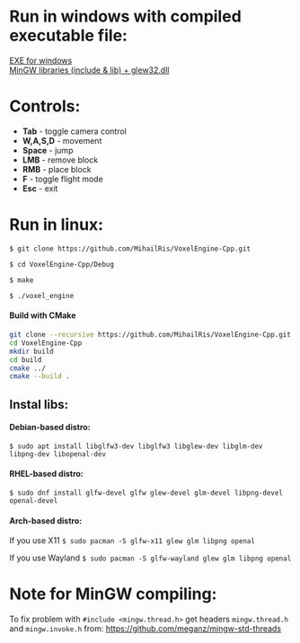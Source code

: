 # Run in windows with compiled executable file:

[EXE for windows](https://drive.google.com/file/d/1lkFc5nyYOs0Yyu1wmOoAAwEp4r9jO1tE/view?usp=sharing)<br>
[MinGW libraries (include & lib) + glew32.dll](https://drive.google.com/file/d/1k1Hnbz2Uhr4-03upt2yHxKws396HQDra/view?usp=sharing)

# Controls:
- **Tab** - toggle camera control
- **W,A,S,D** - movement
- **Space** - jump
- **LMB** - remove block 
- **RMB** - place block
- **F** - toggle flight mode
- **Esc** - exit

# Run in linux:
`$ git clone https://github.com/MihailRis/VoxelEngine-Cpp.git`

`$ cd VoxelEngine-Cpp/Debug`

`$ make`

`$ ./voxel_engine`

#### Build with CMake
```sh
git clone --recursive https://github.com/MihailRis/VoxelEngine-Cpp.git
cd VoxelEngine-Cpp
mkdir build
cd build
cmake ../
cmake --build .
```

## Instal libs:
#### Debian-based distro:
`$ sudo apt install libglfw3-dev libglfw3 libglew-dev libglm-dev libpng-dev libopenal-dev`

#### RHEL-based distro:
`$ sudo dnf install glfw-devel glfw glew-devel glm-devel libpng-devel openal-devel`

#### Arch-based distro:
If you use X11
`$ sudo pacman -S glfw-x11 glew glm libpng openal`

If you use Wayland
`$ sudo pacman -S glfw-wayland glew glm libpng openal`

# Note for MinGW compiling:
To fix problem with `#include <mingw.thread.h>` get headers `mingw.thread.h` and `mingw.invoke.h` from: 
https://github.com/meganz/mingw-std-threads
